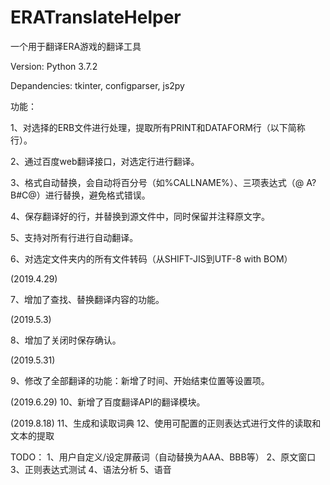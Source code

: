 # ERATranslateHelper
一个用于翻译ERA游戏的翻译工具

Version: Python 3.7.2

Depandencies: tkinter, configparser, js2py


功能：

1、对选择的ERB文件进行处理，提取所有PRINT和DATAFORM行（以下简称行）。

2、通过百度web翻译接口，对选定行进行翻译。

3、格式自动替换，会自动将百分号（如%CALLNAME%）、三项表达式（\@ A? B#C\@）进行替换，避免格式错误。

4、保存翻译好的行，并替换到源文件中，同时保留并注释原文字。

5、支持对所有行进行自动翻译。

6、对选定文件夹内的所有文件转码（从SHIFT-JIS到UTF-8 with BOM）

(2019.4.29)

7、增加了查找、替换翻译内容的功能。

(2019.5.3)

8、增加了关闭时保存确认。

(2019.5.31)

9、修改了全部翻译的功能：新增了时间、开始结束位置等设置项。

(2019.6.29)
10、新增了百度翻译API的翻译模块。

(2019.8.18)
11、生成和读取词典
12、使用可配置的正则表达式进行文件的读取和文本的提取

TODO：
1、用户自定义/设定屏蔽词（自动替换为AAA、BBB等）
2、原文窗口
3、正则表达式测试
4、语法分析
5、语音
